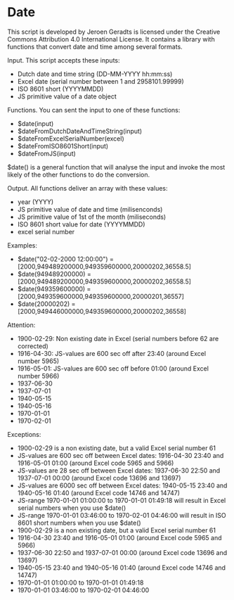 # Date
This script is developed by Jeroen Geradts is licensed under the Creative Commons Attribution 4.0 International License.
It contains a library with functions that convert date and time among several formats.

Input. This script accepts these inputs:

- Dutch date and time string (DD-MM-YYYY hh:mm:ss)
- Excel date (serial number between 1 and 2958101.99999)
- ISO 8601 short (YYYYMMDD)
- JS primitive value of a date object

Functions. You can sent the input to one of these functions:

- $date(input)
- $dateFromDutchDateAndTimeString(input)
- $dateFromExcelSerialNumber(excel)
- $dateFromISO8601Short(input)
- $dateFromJS(input)

$date() is a general function that will analyse the input and invoke the most likely of the other functions to do the conversion.

Output. All functions deliver an array with these values:

- year (YYYY)
- JS primitive value of date and time (milisenconds)
- JS primitive value of 1st of the month (miliseconds)
- ISO 8601 short value for date (YYYYMMDD)
- excel serial number

Examples:

- $date("02-02-2000 12:00:00") = [2000,949489200000,949359600000,20000202,36558.5]
- $date(949489200000) = [2000,949489200000,949359600000,20000202,36558.5]
- $date(949359600000) = [2000,949359600000,949359600000,20000201,36557]
- $date(20000202) = [2000,949446000000,949359600000,20000202,36558]

Attention:

- 1900-02-29: Non existing date in Excel (serial numbers before 62 are corrected)
- 1916-04-30: JS-values are 600 sec off after 23:40 (around Excel number 5965)
- 1916-05-01: JS-values are 600 sec off before 01:00 (around Excel number 5966)
- 1937-06-30
- 1937-07-01
- 1940-05-15
- 1940-05-16
- 1970-01-01
- 1970-02-01

Exceptions:

- 1900-02-29 is a non existing date, but a valid Excel serial number 61
- JS-values are 600 sec off between Excel dates: 1916-04-30 23:40 and 1916-05-01 01:00	(around Excel code 5965 and 5966)
- JS-values are 28 sec off between Excel dates: 1937-06-30 22:50 and 1937-07-01 00:00 (around Excel code 13696 and 13697)
- JS-values are 6000 sec off between Excel dates: 1940-05-15 23:40 and 1940-05-16 01:40 (around Excel code 14746 and 14747)
- JS-range 1970-01-01 01:00:00 to 1970-01-01 01:49:18 will result in Excel serial numbers when you use $date()
- JS-range 1970-01-01 03:46:00 to 1970-02-01 04:46:00 will result in ISO 8601 short numbers when you use $date()
- 1900-02-29 is a non existing date, but a valid Excel serial number 61
- 1916-04-30 23:40 and 1916-05-01 01:00	(around Excel code 5965 and 5966)
- 1937-06-30 22:50 and 1937-07-01 00:00 (around Excel code 13696 and 13697)
- 1940-05-15 23:40 and 1940-05-16 01:40 (around Excel code 14746 and 14747)
- 1970-01-01 01:00:00 to 1970-01-01 01:49:18
- 1970-01-01 03:46:00 to 1970-02-01 04:46:00
